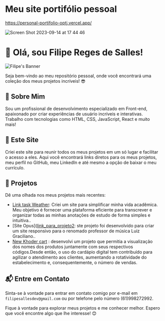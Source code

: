 # Meu site portifólio pessoal

https://personal-portifolio-optj.vercel.app/

![Screen Shot 2023-09-14 at 17 44 46](https://github.com/FilipeSall/personal-portifolio/assets/86988795/5e7b6f75-ffb6-4250-9c6f-a2c788f452d3)

# 👋 Olá, sou Filipe Reges de Salles!

![Filipe's Banner](link_para_uma_imagem_banner.jpg)

Seja bem-vindo ao meu repositório pessoal, onde você encontrará uma coleção dos meus projetos incríveis! 😎

## 💼 Sobre Mim

Sou um profissional de desenvolvimento especializado em Front-end, apaixonado por criar experiências de usuário incríveis e interativas. Trabalho com tecnologias como HTML, CSS, JavaScript, React e muito mais!

## 🚀 Este Site

Criei este site para reunir todos os meus projetos em um só lugar e facilitar o acesso a eles. Aqui você encontrará links diretos para os meus projetos, meu perfil no GitHub, meu LinkedIn e até mesmo a opção de baixar o meu currículo.

## 📁 Projetos

Dê uma olhada nos meus projetos mais recentes:

- [Link task Weather]([link_para_projeto1](https://link-task-weather.vercel.app/)): Criei um site para simplificar minha vida acadêmica. Meu objetivo é fornecer uma plataforma eficiente para transcrever e organizar todas as minhas anotações de estudo de forma simples e intuitiva..
- [Site Opus]([link_para_projeto2](https://opus-project.netlify.app/]): ste projeto foi desenvolvido para criar um site responsivo para o renomado professor de música Luiz Graciliano..
- [New Khoder cart]([https://newkhodercart.netlify.app/beer600]) : desenvolvi um projeto que permitia a visualização dos nomes dos produtos juntamente com seus respectivos códigos.Desde então, o uso do cardápio digital tem contribuído para agilizar o atendimento aos clientes, aumentando a rotatividade do estabelecimento e, consequentemente, o número de vendas.


## 📬 Entre em Contato

Sinta-se à vontade para entrar em contato comigo por e-mail em `filipesallesdev@gmail.com` ou por telefone pelo número (61)998272992.

Fique à vontade para explorar meus projetos e me conhecer melhor. Espero que você encontre algo que lhe interesse! 😊

